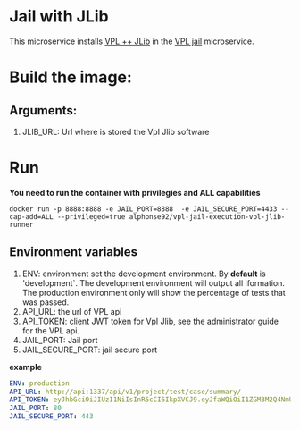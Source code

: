 # Jail with JLib

This microservice installs [VPL ++ JLib](https://github.com/alphonse92/vplplusplus_jlib/) in the [VPL jail](https://github.com/alphonse92/vplplusplus_jail/) microservice.

# Build the image:

## Arguments:

1. JLIB_URL: Url where is stored the Vpl Jlib software

# Run

**You need to run the container with privilegies and ALL capabilities**

`docker run -p 8888:8888 -e JAIL_PORT=8888  -e JAIL_SECURE_PORT=4433 --cap-add=ALL --privileged=true alphonse92/vpl-jail-execution-vpl-jlib-runner `

## Environment variables

1. ENV: environment set the development environment. By **default** is 'development`.  The development environment will output all iformation. The production environment only will show the percentage of tests that was passed.
2. API_URL: the url of VPL api
3. API_TOKEN:  client JWT token for Vpl Jlib, see the administrator guide for the VPL api.
4. JAIL_PORT: Jail port
5. JAIL_SECURE_PORT: jail secure port

**example**

```yaml
ENV: production
API_URL: http://api:1337/api/v1/project/test/case/summary/
API_TOKEN: eyJhbGciOiJIUzI1NiIsInR5cCI6IkpXVCJ9.eyJfaWQiOiI1ZGM3M2Q4NmUxOTY2NGFkY2U2ZmI1ZTgiLCJpZCI6LTE1NzMzMzg1MDIzNTEsInVzZXJuYW1lIjoiYXBwIiwidHlwZSI6ImFwaV9jbGllbnQiLCJpYXQiOjE1NzMzMzg1MDJ9.Liim08kZkPPlT-v5yKW9-ywvWpCSmyBMns7i8vFbIIg
JAIL_PORT: 80
JAIL_SECURE_PORT: 443
```